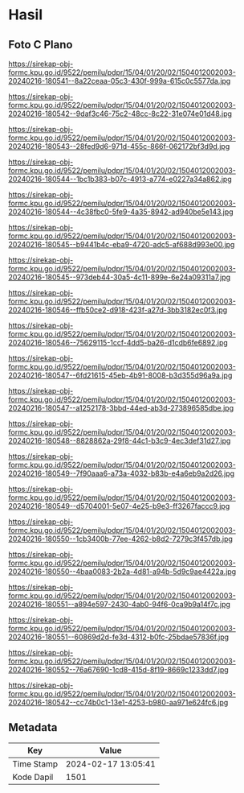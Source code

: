 # Hasil

## Foto C Plano

https://sirekap-obj-formc.kpu.go.id/9522/pemilu/pdpr/15/04/01/20/02/1504012002003-20240216-180541--8a22ceaa-05c3-430f-999a-615c0c5577da.jpg

https://sirekap-obj-formc.kpu.go.id/9522/pemilu/pdpr/15/04/01/20/02/1504012002003-20240216-180542--9daf3c46-75c2-48cc-8c22-31e074e01d48.jpg

https://sirekap-obj-formc.kpu.go.id/9522/pemilu/pdpr/15/04/01/20/02/1504012002003-20240216-180543--28fed9d6-971d-455c-866f-062172bf3d9d.jpg

https://sirekap-obj-formc.kpu.go.id/9522/pemilu/pdpr/15/04/01/20/02/1504012002003-20240216-180544--1bc1b383-b07c-4913-a774-e0227a34a862.jpg

https://sirekap-obj-formc.kpu.go.id/9522/pemilu/pdpr/15/04/01/20/02/1504012002003-20240216-180544--4c38fbc0-5fe9-4a35-8942-ad940be5e143.jpg

https://sirekap-obj-formc.kpu.go.id/9522/pemilu/pdpr/15/04/01/20/02/1504012002003-20240216-180545--b9441b4c-eba9-4720-adc5-af688d993e00.jpg

https://sirekap-obj-formc.kpu.go.id/9522/pemilu/pdpr/15/04/01/20/02/1504012002003-20240216-180545--973deb44-30a5-4c11-899e-6e24a09311a7.jpg

https://sirekap-obj-formc.kpu.go.id/9522/pemilu/pdpr/15/04/01/20/02/1504012002003-20240216-180546--ffb50ce2-d918-423f-a27d-3bb3182ec0f3.jpg

https://sirekap-obj-formc.kpu.go.id/9522/pemilu/pdpr/15/04/01/20/02/1504012002003-20240216-180546--75629115-1ccf-4dd5-ba26-d1cdb6fe6892.jpg

https://sirekap-obj-formc.kpu.go.id/9522/pemilu/pdpr/15/04/01/20/02/1504012002003-20240216-180547--6fd21615-45eb-4b91-8008-b3d355d96a9a.jpg

https://sirekap-obj-formc.kpu.go.id/9522/pemilu/pdpr/15/04/01/20/02/1504012002003-20240216-180547--a1252178-3bbd-44ed-ab3d-273896585dbe.jpg

https://sirekap-obj-formc.kpu.go.id/9522/pemilu/pdpr/15/04/01/20/02/1504012002003-20240216-180548--8828862a-29f8-44c1-b3c9-4ec3def31d27.jpg

https://sirekap-obj-formc.kpu.go.id/9522/pemilu/pdpr/15/04/01/20/02/1504012002003-20240216-180549--7f90aaa6-a73a-4032-b83b-e4a6eb9a2d26.jpg

https://sirekap-obj-formc.kpu.go.id/9522/pemilu/pdpr/15/04/01/20/02/1504012002003-20240216-180549--d5704001-5e07-4e25-b9e3-ff3267faccc9.jpg

https://sirekap-obj-formc.kpu.go.id/9522/pemilu/pdpr/15/04/01/20/02/1504012002003-20240216-180550--1cb3400b-77ee-4262-b8d2-7279c3f457db.jpg

https://sirekap-obj-formc.kpu.go.id/9522/pemilu/pdpr/15/04/01/20/02/1504012002003-20240216-180550--4baa0083-2b2a-4d81-a94b-5d9c9ae4422a.jpg

https://sirekap-obj-formc.kpu.go.id/9522/pemilu/pdpr/15/04/01/20/02/1504012002003-20240216-180551--a894e597-2430-4ab0-94f6-0ca9b9a14f7c.jpg

https://sirekap-obj-formc.kpu.go.id/9522/pemilu/pdpr/15/04/01/20/02/1504012002003-20240216-180551--60869d2d-fe3d-4312-b0fc-25bdae57836f.jpg

https://sirekap-obj-formc.kpu.go.id/9522/pemilu/pdpr/15/04/01/20/02/1504012002003-20240216-180552--76a67690-1cd8-415d-8f19-8669c1233dd7.jpg

https://sirekap-obj-formc.kpu.go.id/9522/pemilu/pdpr/15/04/01/20/02/1504012002003-20240216-180542--cc74b0c1-13e1-4253-b980-aa971e624fc6.jpg


## Metadata

| Key        | Value               |
| ---------- | ------------------- |
| Time Stamp | 2024-02-17 13:05:41 |
| Kode Dapil | 1501                |



